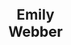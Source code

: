 ---
layout: page
title: Emily <br> Webber 
description: AWS
img: assets/img/emily.jpeg
redirect: https://www.linkedin.com/in/emily-webber-921b4969/
importance: 5
category: panelist
---